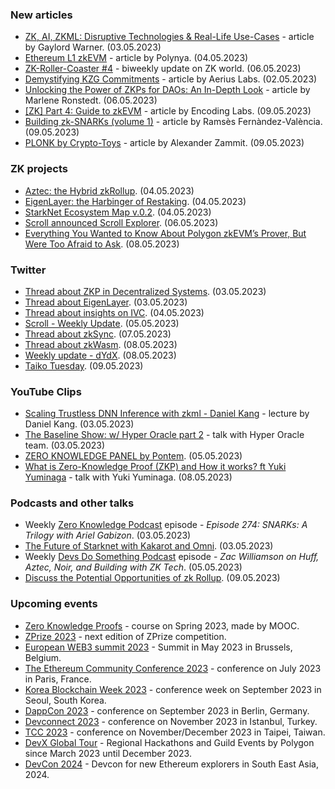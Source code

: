 ### New articles 
* [ZK, AI, ZKML: Disruptive Technologies & Real-Life Use-Cases](https://medium.com/@gwarner/zk-ai-zkml-disruptive-technologies-real-life-use-cases-dd038c0f9498) - article by Gaylord Warner. (03.05.2023)
* [Ethereum L1 zkEVM](https://polynya.mirror.xyz/y29nquL1_PVsdqqwmIYPemv-OiAFecbABAdLXKibpPw) - article by Polynya. (04.05.2023)
* [ZK-Roller-Coaster #4](https://taiko.mirror.xyz/OCkE3gMDKixWYC-mlX7wAqDNJaUEpm3yeDAYJygyxkg) - biweekly update on ZK world. (06.05.2023)
* [Demystifying KZG Commitments](https://medium.com/@aeriuslabs/demystifying-kzg-commitments-f1de10f13e93) - article by Aerius Labs. (02.05.2023)
* [Unlocking the Power of ZKPs for DAOs: An In-Depth Look](https://ronstedt.space/2023/05/06/unlocking-the-power-of-zkps-for-daos-an-in-depth-look/) - article by Marlene Ronstedt. (06.05.2023)
* [[ZK] Part 4: Guide to zkEVM](https://medium.com/@encodinglabs/zk-part-4-guide-to-zkevm-3a3a5862163) - article by Encoding Labs. (09.05.2023)
* [Building zk-SNARKs (volume 1)](https://medium.com/iovlabs-innovation-stories/building-zk-snarks-volume-1-8e8bd4e4a012) - article by Ramsès Fernàndez-València. (09.05.2023)
* [PLONK by Crypto-Toys](https://medium.com/@alexanderzammit_97283/plonk-by-crypto-toys-3982c785204e) - article by Alexander Zammit. (09.05.2023)

### ZK projects
* [Aztec: the Hybrid zkRollup](https://medium.com/aztec-protocol/aztec-the-hybrid-zkrollup-a90a197bf22e). (04.05.2023)
* [EigenLayer: the Harbinger of Restaking](https://www.bankless.com/why-eigenlayer-excites-us). (04.05.2023)
* [StarkNet Ecosystem Map v.0.2](https://twitter.com/Starknetics/status/1654098027647303681). (04.05.2023)
* [Scroll announced Scroll Explorer](https://twitter.com/Scroll_ZKP/status/1654851238922682369). (06.05.2023)
* [Everything You Wanted to Know About Polygon zkEVM’s Prover, But Were Too Afraid to Ask](https://polygon.technology/blog/everything-you-wanted-to-know-about-polygon-zkevms-prover-but-were-too-afraid-to-ask). (08.05.2023)

### Twitter
* [Thread about ZKP in Decentralized Systems](https://twitter.com/Ingo_zk/status/1653770377619808257). (03.05.2023)
* [Thread about EigenLayer](https://twitter.com/yuxiao_deng/status/1653746748559425538?s=20). (03.05.2023)
* [Thread about insights on IVC](https://twitter.com/0xevevm/status/1654146098024333312). (04.05.2023)
* [Scroll - Weekly Update](https://twitter.com/Scroll_ZKP/status/1654599596725895168). (05.05.2023)
* [Thread about zkSync](https://twitter.com/0xsebastiena/status/1655160790905769984). (07.05.2023)
* [Thread about zkWasm](https://twitter.com/Louissongyz/status/1655605550690779142). (08.05.2023)
* [Weekly update - dYdX](https://twitter.com/dydxfoundation/status/1655558780027916290). (08.05.2023)
* [Taiko Tuesday](https://twitter.com/umededoteth/status/1655876119109980161). (09.05.2023)

### YouTube Clips
* [Scaling Trustless DNN Inference with zkml - Daniel Kang](https://www.youtube.com/watch?v=Co5gNoHnMhs) - lecture by Daniel Kang. (03.05.2023)
* [The Baseline Show: w/ Hyper Oracle part 2](https://www.youtube.com/watch?v=ocUEexBZVo8) - talk with Hyper Oracle team. (03.05.2023)
* [ZERO KNOWLEDGE PANEL by Pontem](https://twitter.com/i/spaces/1RDxlaqMjpMKL). (05.05.2023)
* [What is Zero-Knowledge Proof (ZKP) and How it works? ft Yuki Yuminaga](https://www.youtube.com/watch?v=LfsDyuJVzaw) - talk with Yuki Yuminaga. (08.05.2023)

### Podcasts and other talks
* Weekly [Zero Knowledge Podcast](https://zeroknowledge.fm/274-2/) episode - *Episode 274: SNARKs: A Trilogy with Ariel Gabizon*. (03.05.2023) 
* [The Future of Starknet with Kakarot and Omni](https://twitter.com/Starknet/status/1653752605925949442?s=20). (03.05.2023)
* Weekly [Devs Do Something Podcast](https://www.devsdosomething.fm/episodes/zac-williamson-on-huff-aztec-noir-and-building-with-zk-tech/) episode - *Zac Williamson on Huff, Aztec, Noir, and Building with ZK Tech*. (05.05.2023) 
* [Discuss the Potential Opportunities of zk Rollup](https://twitter.com/vedao_official/status/1655770642422317056). (09.05.2023)

### Upcoming events
* [Zero Knowledge Proofs](https://zk-learning.org/) - course on Spring 2023, made by MOOC.
* [ZPrize 2023](https://www.zprize.io/blog/announcing-zprize-2023) - next edition of ZPrize competition.
* [European WEB3 summit 2023](https://www.web3eurosummit.eu/) - Summit in May 2023 in Brussels, Belgium.
* [The Ethereum Community Conference 2023](https://www.ethcc.io/) - conference on July 2023 in Paris, France.
* [Korea Blockchain Week 2023](https://koreablockchainweek.com/) - conference week on September 2023 in Seoul, South Korea. 
* [DappCon 2023](https://www.dappcon.io/#about) - conference on September 2023 in Berlin, Germany.
* [Devconnect 2023](https://devconnect.org/) - conference on November 2023 in Istanbul, Turkey.
* [TCC 2023](https://tcc.iacr.org/2023/) - conference on November/December 2023 in Taipei, Taiwan.
* [DevX Global Tour](https://polygon.technology/blog/polygon-labs-announces-devx-global-tour) - Regional Hackathons and Guild Events by Polygon since March 2023 until December 2023.
* [DevCon 2024](https://devcon.org/) - Devcon for new Ethereum explorers in South East Asia, 2024.

